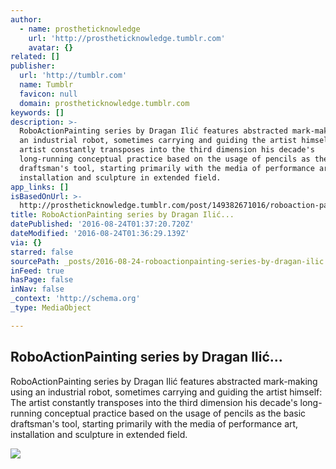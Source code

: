 ```yaml
---
author:
  - name: prostheticknowledge
    url: 'http://prostheticknowledge.tumblr.com'
    avatar: {}
related: []
publisher:
  url: 'http://tumblr.com'
  name: Tumblr
  favicon: null
  domain: prostheticknowledge.tumblr.com
keywords: []
description: >-
  RoboActionPainting series by Dragan Ilić features abstracted mark-making using
  an industrial robot, sometimes carrying and guiding the artist himself: The
  artist constantly transposes into the third dimension his decade's
  long-running conceptual practice based on the usage of pencils as the basic
  draftsman's tool, starting primarily with the media of performance art,
  installation and sculpture in extended field.
app_links: []
isBasedOnUrl: >-
  http://prostheticknowledge.tumblr.com/post/149382671016/roboaction-painting-series-by-dragan-ili%C4%87-features
title: RoboActionPainting series by Dragan Ilić...
datePublished: '2016-08-24T01:37:20.720Z'
dateModified: '2016-08-24T01:36:29.139Z'
via: {}
starred: false
sourcePath: _posts/2016-08-24-roboactionpainting-series-by-dragan-ilic.md
inFeed: true
hasPage: false
inNav: false
_context: 'http://schema.org'
_type: MediaObject

---
```

<article style=""><h1>RoboActionPainting series by Dragan Ilić...</h1><p>RoboActionPainting series by Dragan Ilić features abstracted mark-making using an industrial robot, sometimes carrying and guiding the artist himself: The artist constantly transposes into the third dimension his decade's long-running conceptual practice based on the usage of pencils as the basic draftsman's tool, starting primarily with the media of performance art, installation and sculpture in extended field.</p><img src="http://66.media.tumblr.com/54824f5f06a013cb888a1fbca8c07bfb/tumblr_ocdq29r9ht1qav3uso1_540.gif" /></article>